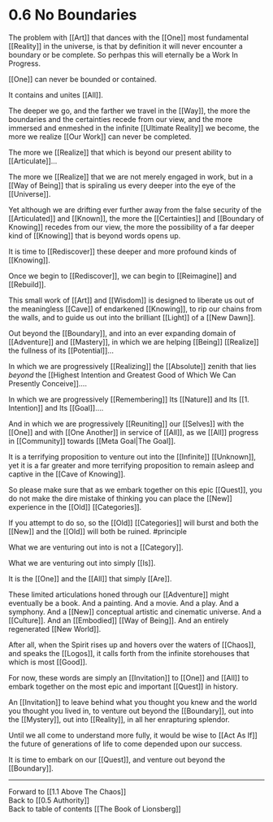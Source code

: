# 0.6 No Boundaries

The problem with [[Art]] that dances with the [[One]] most fundamental [[Reality]] in the universe, is that by definition it will never encounter a boundary or be complete. So perhpas this will eternally be a Work In Progress.  

[[One]] can never be bounded or contained.  

It contains and unites [[All]].  

The deeper we go, and the farther we travel in the [[Way]], the more the boundaries and the certainties recede from our view, and the more immersed and enmeshed in the infinite [[Ultimate Reality]] we become, the more we realize [[Our Work]] can never be completed.  

The more we [[Realize]] that which is beyond our present ability to [[Articulate]]...  

The more we [[Realize]] that we are not merely engaged in work, but in a [[Way of Being]] that is spiraling us every deeper into the eye of the [[Universe]].  

Yet although we are drifting ever further away from the false security of the [[Articulated]] and [[Known]], the more the [[Certainties]] and [[Boundary of Knowing]] recedes from our view, the more the possibility of a far deeper kind of [[Knowing]] that is beyond words opens up.  

It is time to [[Rediscover]] these deeper and more profound kinds of [[Knowing]].  

Once we begin to [[Rediscover]], we can begin to [[Reimagine]] and [[Rebuild]].  

This small work of [[Art]] and [[Wisdom]] is designed to liberate us out of the meaningless [[Cave]] of endarkened [[Knowing]], to rip our chains from the walls, and to guide us out into the brilliant [[Light]] of a [[New Dawn]].  

Out beyond the [[Boundary]], and into an ever expanding domain of [[Adventure]] and [[Mastery]], in which we are helping [[Being]] [[Realize]] the fullness of its [[Potential]]...  

In which we are progressively [[Realizing]] the [[Absolute]] zenith that lies _beyond_ the [[Highest Intention and Greatest Good of Which We Can Presently Conceive]]…. 

In which we are progressively [[Remembering]] Its [[Nature]] and Its [[1. Intention]] and Its [[Goal]]…. 

And in which we are progressively [[Reuniting]] our [[Selves]] with the [[One]] and with [[One Another]] in service of [[All]], as we [[All]] progress in [[Community]] towards [[Meta Goal|The Goal]].  
 
It is a terrifying proposition to venture out into the [[Infinite]] [[Unknown]], yet it is a far greater and more terrifying proposition to remain asleep and captive in the [[Cave of Knowing]].  

So please make sure that as we embark together on this epic [[Quest]], you do not make the dire mistake of thinking you can place the [[New]] experience in the [[Old]] [[Categories]].  

If you attempt to do so, so the [[Old]] [[Categories]] will burst and both the [[New]] and the [[Old]] will both be ruined. #principle  

What we are venturing out into is not a [[Category]].  

What we are venturing out into simply [[Is]].   

It is the [[One]] and the [[All]] that simply [[Are]].  

These limited articulations honed through our [[Adventure]] might eventually be a book. And a painting. And a movie. And a play. And a symphony. And a [[New]] conceptual artistic and cinematic universe. And a [[Culture]]. And an [[Embodied]] [[Way of Being]]. And an entirely regenerated [[New World]].  

After all, when the Spirit rises up and hovers over the waters of [[Chaos]], and speaks the [[Logos]], it calls forth from the infinite storehouses that which is most [[Good]].  

For now, these words are simply an [[Invitation]] to [[One]] and [[All]] to embark together on the most epic and important [[Quest]] in history.  

An [[Invitation]] to leave behind what you thought you knew and the world you thought you lived in, to venture out beyond the [[Boundary]], out into the [[Mystery]], out into [[Reality]], in all her enrapturing splendor.  

Until we all come to understand more fully, it would be wise to [[Act As If]] the future of generations of life to come depended upon our success.  

It is time to embark on our [[Quest]], and venture out beyond the [[Boundary]].  

___

Forward to [[1.1 Above The Chaos]]  
Back to [[0.5 Authority]]  
Back to table of contents [[The Book of Lionsberg]]  